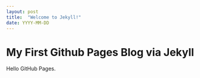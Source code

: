 ```yaml
---
layout: post
title:  "Welcome to Jekyll!"
date: YYYY-MM-DD
---
```


# My First Github Pages Blog via Jekyll 

Hello GitHub Pages.

